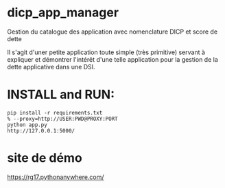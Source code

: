 # dicp_app_manager
Gestion du catalogue des application avec nomenclature DICP et score de dette

Il s'agit d'uner petite application toute simple (très primitive) servant à expliquer et démontrer l'intérêt d'une telle application pour la gestion de la dette applicative dans une DSI.
# INSTALL and RUN:
```
pip install -r requirements.txt
% --proxy=http://USER:PWD@PROXY:PORT
python app.py
http://127.0.0.1:5000/
```
# site de démo
https://rg17.pythonanywhere.com/
